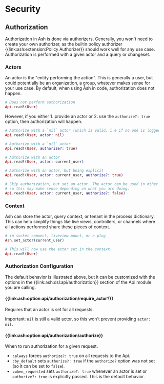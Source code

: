 # Security

## Authorization

Authorization in Ash is done via authorizers. Generally, you won't need to create your own  authorizer, as the builtin policy authorizer {{link:ash:extension:Policy Authorizer}} should work well for any use case. Authorization is performed with a given actor and a query or changeset.

### Actors

An actor is the "entity performing the action". This is generally a user, but could potentially be an organization, a group, whatever makes sense for your use case. By default, when using Ash in code, authorization does not happen.

```elixir
# Does not perform authorization
Api.read!(User)
```

However, if you either 1. provide an actor or 2. use the `authorize?: true` option, then authorization will happen.

```elixir
# Authorize with a `nil` actor (which is valid, i.e if no one is logged in and they are trying to list users)
Api.read!(User, actor: nil)

# Authorize with a `nil` actor
Api.read!(User, authorize?: true)

# Authorize with an actor
Api.read!(User, actor: current_user)

# Authorize with an actor, but being explicit
Api.read!(User, actor: current_user, authorize?: true)

# Skip authorization, but set an actor. The actor can be used in other things than authorization
# so this may make sense depending on what you are doing.
Api.read!(User, actor: current_user, authorize?: false)
```

### Context

Ash can store the actor, query context, or tenant in the process dictionary. This can help simplify things like live views, controllers, or channels where all actions performed share these pieces of context.

```elixir
# in socket connect, liveview mount, or a plug
Ash.set_actor(current_user)

# This will now use the actor set in the context.
Api.read!(User)
```

### Authorization Configuration

The default behavior is illustrated above, but it can be customized with the options in the {{link:ash:dsl:api/authorization}} section of the Api module you are calling.

#### {{link:ash:option:api/authorization/require_actor?}}

Requires that an actor is set for all requests.

Important: `nil` is still a valid actor, so this won't prevent providing `actor: nil`.


#### {{link:ash:option:api/authorization/authorize}}

When to run authorization for a given request.

- `:always` forces `authorize?: true` on all requests to the Api. 
- `:by_default` sets `authorize?: true` if the `authorize?` option was not set (so it can be set to `false`).
- `:when_requested` sets `authorize?: true` whenever an actor is set or `authorize?: true` is explicitly passed. This is the default behavior.